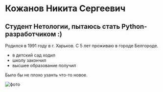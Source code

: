 # Кожанов Никита Сергеевич

## Студент Нетологии, пытаюсь стать Python-разработчиком :)

Родился в 1991 году в г. Харьков. С 5 лет проживаю в городе Белгороде.

- в детский сад ходил
- школу закончил
- высшее образование получил

Было бы не плохо узанть что-то новое.

![фото](https://sun9-56.userapi.com/c5724/u24862671/-6/x_c587a2b8.jpg)
